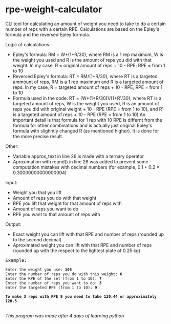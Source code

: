 # rpe-weight-calculator
CLI tool for calculating an amount of weight you need to take to do a certain number of reps with a certain RPE. Calculations are based on the Epley's formula and the reversed Epley formula.

Logic of calculations:
  - Epley's formula: RM = W*(1+R/30), where RM is a 1 rep maximum, W is the weight you used and R is the amount of reps you did with that weight. In my case, R = original amount of reps + 10 - RPE; RPE = from 1 to 10
  - Reversed Epley's formula: RT = RM/(1+R/30), where RT is a targeted ammount of reps, RM is a 1 rep maximum and R is a targeted amount of reps. In my case, R = targeted amount of reps + 10 - RPE; RPE = from 1 to 10
  - Formula used in the code: RT = (W*(1+R/30))/(1+R'/30), where RT is a targeted amount of reps, W is the weight you used, R is an amount of reps you did with original weight + 10 - RPE (RPE = from 1 to 10), and R' is a targeted amount of reps + 10 - RPE (RPE = from 1 to 10)
  An important detail is that formula for 1 rep with 10 RPE is differnt from the formula for other combinations and is actually just original Epley's formula with slighhtly changed R (as mentioned higher). It is done for the more precise result.

Other:
  - Variable approx_text in line 26 is made with a ternary operator
  - Aproximation with round() in line 26 was added to prevent some computation mistakes with decimal numbers (for example, 0.1 + 0.2 = 0.30000000000000004)

Input:
  - Weight you that you lift
  - Amount of reps you do with that weight
  - RPE you lift that weight for that amount of reps with
  - Amount of reps you want to do
  - RPE you want to that amount of reps with

Output:
  - Exact weight you can lift with that RPE and number of reps (rounded up to the second decimal)
  - Aproximated weight you can lift with that RPE and number of reps (rounded up with the respect to the lightest plate of 0.25 kg)

<pre>
Example:
<code>
Enter the weight you use: <b>105</b>
Enter the number of reps you do with this weight: <b>6</b>
Enter the RPE of the set (from 1 to 10): <b>7</b>
Enter the number of reps you want to do: <b>3</b>
Enter the targeted RPE (from 1 to 10): <b>9</b>

<b>To make 3 reps with RPE 9 you need to take 120.44 or approximately 120.5</b>
</code>
</pre>

*This program was made after 4 days of learning python*
